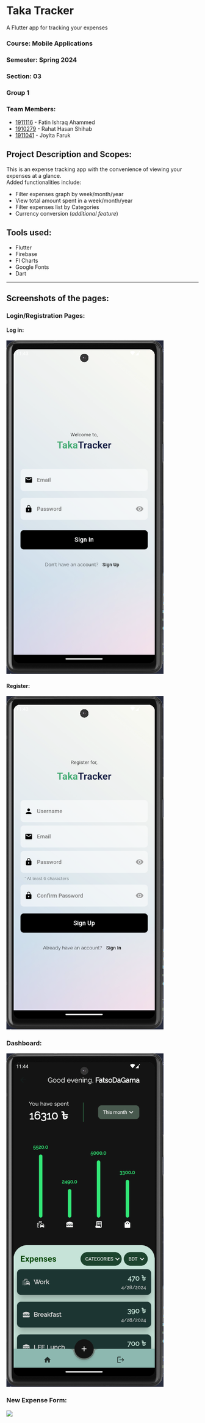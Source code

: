 # Taka Tracker

A Flutter app for tracking your expenses

### Course: Mobile Applications

### Semester: Spring 2024

### Section: 03

### Group 1

### Team Members:

- [1911116](https://github.com/ishraqfatin) - Fatin Ishraq Ahammed
- [1910279](https://github.com/RHShihab) - Rahat Hasan Shihab
- [1911041](https://github.com/JoyitaF) - Joyita Faruk

## Project Description and Scopes:

This is an expense tracking app with the convenience of viewing your expenses at a glance.
<br>
Added functionalities include:

- Filter expenses graph by week/month/year
- View total amount spent in a week/month/year
- Filter expenses list by Categories
- Currency conversion (_additional feature_)

## Tools used:

- Flutter
- Firebase
- Fl Charts
- Google Fonts
- Dart
<hr>

## Screenshots of the pages:

<!-- If the images are not visible, please navigate to [/screenshots](----Provide screenshots folder link----) folder -->

### Login/Registration Pages:

#### Log in:

![](screenshots/log-in.png)
</br>

#### Register:

![](screenshots/register.png)

### Dashboard:

![](screenshots/dashboard.png)

### New Expense Form:

![](--link--)
